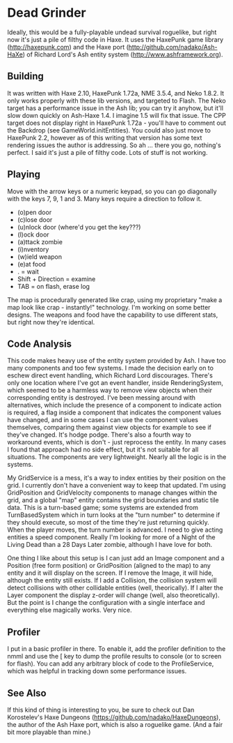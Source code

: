 # Dead Grinder

Ideally, this would be a fully-playable undead survival roguelike, but right now it's just a pile of filthy code in Haxe. It uses the HaxePunk game library (http://haxepunk.com) and the Haxe port (http://github.com/nadako/Ash-HaXe) of Richard Lord's Ash entity system (http://www.ashframework.org).

## Building
It was written with Haxe 2.10, HaxePunk 1.72a, NME 3.5.4, and Neko 1.8.2. It only works properly with these lib versions, and targeted to Flash. The Neko target has a performance issue in the Ash lib; you can try it anyhow, but it'll slow down quickly on Ash-Haxe 1.4. I imagine 1.5 will fix that issue. The CPP target does not display right in HaxePunk 1.72a - you'll have to comment out the Backdrop (see GameWorld.initEntities). You could also just move to HaxePunk 2.2, however as of this writing that version has some text rendering issues the author is addressing. So ah ... there you go, nothing's perfect. I said it's just a pile of filthy code. Lots of stuff is not working.

## Playing
Move with the arrow keys or a numeric keypad, so you can go diagonally with the keys 7, 9, 1 and 3. Many keys require a direction to follow it. 

* (o)pen door
* (c)lose door
* (u)nlock door (where'd you get the key???)
* (l)ock door
* (a)ttack zombie
* (i)nventory
* (w)ield weapon
* (e)at food
* . = wait
* Shift + Direction = examine
* TAB = on flash, erase log

The map is procedurally generated like crap, using my proprietary "make a map look like crap - instantly!" technology. I'm working on some better designs. The weapons and food have the capability to use different stats, but right now they're identical. 

## Code Analysis
This code makes heavy use of the entity system provided by Ash. I have too many components and too few systems. I made the decision early on to eschew direct event handling, which Richard Lord discourages. There's only one location where I've got an event handler, inside RenderingSystem, which seemed to be a harmless way to remove view objects when their corresponding entity is destroyed. I've been messing around with alternatives, which include the presence of a component to indicate action is required, a flag inside a component that indicates the component values have changed, and in some cases I can use the component values themselves, comparing them against view objects for example to see if they've changed. It's hodge podge. There's also a fourth way to workaround events, which is don't - just reprocess the entity. In many cases I found that approach had no side effect, but it's not suitable for all situations. The components are very lightweight. Nearly all the logic is in the systems.

My GridService is a mess, it's a way to index entities by their position on the grid. I currently don't have a convenient way to keep that updated. I'm using GridPosition and GridVelocity components to manage changes within the grid, and a global "map" entity contains the grid boundaries and static tile data. This is a turn-based game; some systems are extended from TurnBasedSystem which in turn looks at the "turn number" to determine if they should execute, so most of the time they're just returning quickly. When the player moves, the turn number is advanced. I need to give acting entities a speed component. Really I'm looking for more of a Night of the Living Dead than a 28 Days Later zombie, although I have love for both.

One thing I like about this setup is I can just add an Image component and a Position (free form position) or GridPosition (aligned to the map) to any entity and it will display on the screen. If I remove the Image, it will hide, although the entity still exists. If I add a Collision, the collision system will detect collisions with other collidable entities (well, theorically). If I alter the Layer component the display z-order will change (well, also theoretically). But the point is I change the configuration with a single interface and everything else magically works. Very nice.
 
## Profiler
I put in a basic profiler in there. To enable it, add the profiler definition to the nmml and use the [ key to dump the profile results to console (or to screen for flash). You can add any arbitrary block of code to the ProfileService, which was helpful in tracking down some performance issues.

## See Also
If this kind of thing is interesting to you, be sure to check out Dan Korostelev's Haxe Dungeons (https://github.com/nadako/HaxeDungeons), the author of the Ash Haxe port, which is also a roguelike game. (And a fair bit more playable than mine.)
